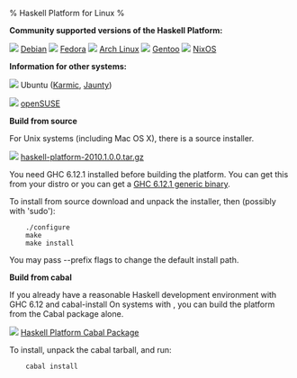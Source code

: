 % Haskell Platform for Linux
%

**Community supported versions of the Haskell Platform:**

![](http://hackage.haskell.org/platform/icons/debian.png) [Debian]
![](http://hackage.haskell.org/platform/icons/fedora.png) [Fedora]
![](http://hackage.haskell.org/platform/icons/arch.png) [Arch Linux]
![](http://hackage.haskell.org/platform/icons/gentoo.png) [Gentoo]
![](http://hackage.haskell.org/platform/icons/nixos.png) [NixOS]

[Debian]: http://packages.debian.org/sid/haskell-platform
[Fedora]: https://admin.fedoraproject.org/pkgdb/acls/name/haskell-platform
[Arch Linux]: http://aur.archlinux.org/packages.php?ID=26279
[Gentoo]: http://www.haskell.org/haskellwiki/Gentoo/HaskellPlatform
[NixOS]: http://hydra.nixos.org/job/nixpkgs/trunk/haskellPackages_ghc6102.haskellPlatform/jobstatus

**Information for other systems:**

![](http://hackage.haskell.org/platform/icons/ubuntu.png) Ubuntu ([Karmic], [Jaunty])

![](http://hackage.haskell.org/platform/icons/opensuse.png) [openSUSE]

[Jaunty]: http://sitr.us/2009/07/02/how-to-install-haskell-platform-on-ubuntu-jaunty.html
[Karmic]: http://davidsiegel.org/haskell-platform-in-karmic-koala/
[openSUSE]: http://en.opensuse.org/Packaging/Haskell

**Build from source**

For Unix systems (including Mac OS X), there is a source installer.

![](http://hackage.haskell.org/platform/icons/source.png)
<a href="http://hackage.haskell.org/platform/2010.1.0.0/haskell-platform-2010.1.0.0.tar.gz" onClick="javascript: pageTracker._trackPageview('/downloads/source'); ">haskell-platform-2010.1.0.0.tar.gz</a>

You need GHC 6.12.1 installed before building the platform. You can get this from your distro or
you can get a [GHC 6.12.1 generic binary].

[GHC 6.12.1 generic binary]: http://haskell.org/ghc/download_ghc_6_12_1.html#distros

To install from source download and unpack the installer, then (possibly with 'sudo'):

        ./configure
        make
        make install

You may pass --prefix flags to change the default install path.

**Build from cabal**

If you already have a reasonable Haskell development environment with
GHC 6.12 and cabal-install On systems with , you can build the platform
from the Cabal package alone.

![](http://hackage.haskell.org/platform/icons/cabal.png)
<a href="http://hackage.haskell.org/platform/2010.1.0.0/cabal/haskell-platform-2010.1.0.0.tar.gz" onClick="javascript: pageTracker._trackPageview('/downloads/cabal'); ">Haskell Platform Cabal Package</a>

To install, unpack the cabal tarball, and run:

        cabal install
